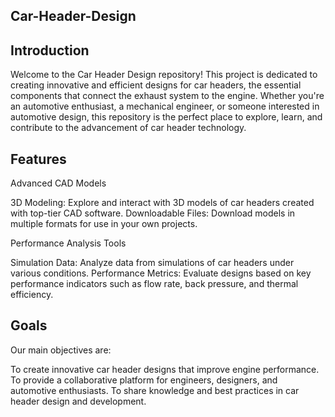 ## Car-Header-Design

## Introduction

Welcome to the Car Header Design repository! This project is dedicated to creating innovative and efficient designs for car headers, the essential components that connect the exhaust system to the engine. Whether you're an automotive enthusiast, a mechanical engineer, or someone interested in automotive design, this repository is the perfect place to explore, learn, and contribute to the advancement of car header technology.

## Features

Advanced CAD Models

3D Modeling: Explore and interact with 3D models of car headers created with top-tier CAD software. 
Downloadable Files: Download models in multiple formats for use in your own projects.

Performance Analysis Tools

Simulation Data: Analyze data from simulations of car headers under various conditions.
Performance Metrics: Evaluate designs based on key performance indicators such as flow rate, back pressure, and thermal efficiency.

## Goals
Our main objectives are:

To create innovative car header designs that improve engine performance.
To provide a collaborative platform for engineers, designers, and automotive enthusiasts.
To share knowledge and best practices in car header design and development.


